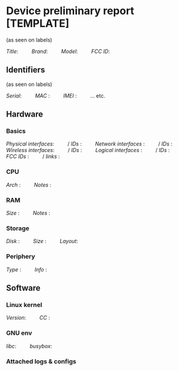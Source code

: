 
# Device preliminary report [TEMPLATE]

(as seen on labels)

_Title_:   `    `
_Brand_:   `    `
_Model_:   `    `
_FCC ID_:  `    `

## Identifiers

(as seen on labels)

_Serial_:  `    `
_MAC_   :  `    `
_IMEI_  :  `    `
... etc.


## Hardware

### Basics

_Physical interfaces_:  `    ` / _IDs_ :  `    `
_Network interfaces_ :  `    ` / _IDs_ :  `    `
_Wireless interfaces_:  `    ` / _IDs_ :  `    `
_Logical interfaces_ :  `    ` / _IDs_ :  `    `
_FCC IDs_            :  `    ` / _links_ :  `    `

### CPU

_Arch_  :  `    `
_Notes_ :  `    `

### RAM

_Size_  :  `    `
_Notes_ :  `    `

### Storage

_Disk_  :  `    `
_Size_  :  `    `
_Layout_:  `    `

### Periphery

_Type_  :  `    `
_Info_  :  `    `


## Software

### Linux kernel

_Version_: `    `
_CC_     : `    `

### GNU env

_libc_:    `    `
_busybox_: `    `

### Attached logs & configs

